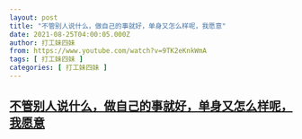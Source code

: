 ```yaml
---
layout: post
title: "不管别人说什么，做自己的事就好，单身又怎么样呢，我愿意"
date: 2021-08-25T04:00:05.000Z
author: 打工妹四妹
from: https://www.youtube.com/watch?v=9TK2eKnkWmA
tags: [ 打工妹四妹 ]
categories: [ 打工妹四妹 ]
---
```

<!--1629864005000-->
[不管别人说什么，做自己的事就好，单身又怎么样呢，我愿意](https://www.youtube.com/watch?v=9TK2eKnkWmA)
------

<div>

</div>
